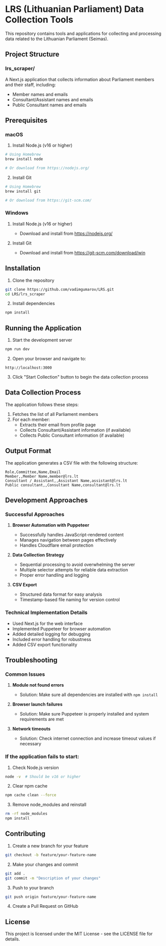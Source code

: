 # LRS (Lithuanian Parliament) Data Collection Tools

This repository contains tools and applications for collecting and processing data related to the Lithuanian Parliament (Seimas).

## Project Structure

### lrs_scraper/
A Next.js application that collects information about Parliament members and their staff, including:
- Member names and emails
- Consultant/Assistant names and emails
- Public Consultant names and emails

## Prerequisites

### macOS
1. Install Node.js (v16 or higher)
```bash
# Using Homebrew
brew install node

# Or download from https://nodejs.org/
```

2. Install Git
```bash
# Using Homebrew
brew install git

# Or download from https://git-scm.com/
```

### Windows
1. Install Node.js (v16 or higher)
   - Download and install from https://nodejs.org/

2. Install Git
   - Download and install from https://git-scm.com/download/win

## Installation

1. Clone the repository
```bash
git clone https://github.com/vadimgumarov/LRS.git
cd LRS/lrs_scraper
```

2. Install dependencies
```bash
npm install
```

## Running the Application

1. Start the development server
```bash
npm run dev
```

2. Open your browser and navigate to:
```
http://localhost:3000
```

3. Click "Start Collection" button to begin the data collection process

## Data Collection Process

The application follows these steps:
1. Fetches the list of all Parliament members
2. For each member:
   - Extracts their email from profile page
   - Collects Consultant/Assistant information (if available)
   - Collects Public Consultant information (if available)

## Output Format

The application generates a CSV file with the following structure:
```csv
Role,Committee,Name,Email
Member,,Member Name,member@lrs.lt
Consultant / Assistant,,Assistant Name,assistant@lrs.lt
Public consultant,,Consultant Name,consultant@lrs.lt
```

## Development Approaches

### Successful Approaches
1. **Browser Automation with Puppeteer**
   - Successfully handles JavaScript-rendered content
   - Manages navigation between pages effectively
   - Handles Cloudflare email protection

2. **Data Collection Strategy**
   - Sequential processing to avoid overwhelming the server
   - Multiple selector attempts for reliable data extraction
   - Proper error handling and logging

3. **CSV Export**
   - Structured data format for easy analysis
   - Timestamp-based file naming for version control

### Technical Implementation Details
- Used Next.js for the web interface
- Implemented Puppeteer for browser automation
- Added detailed logging for debugging
- Included error handling for robustness
- Added CSV export functionality

## Troubleshooting

### Common Issues
1. **Module not found errors**
   - Solution: Make sure all dependencies are installed with `npm install`

2. **Browser launch failures**
   - Solution: Make sure Puppeteer is properly installed and system requirements are met

3. **Network timeouts**
   - Solution: Check internet connection and increase timeout values if necessary

### If the application fails to start:
1. Check Node.js version
```bash
node -v  # Should be v16 or higher
```

2. Clear npm cache
```bash
npm cache clean --force
```

3. Remove node_modules and reinstall
```bash
rm -rf node_modules
npm install
```

## Contributing

1. Create a new branch for your feature
```bash
git checkout -b feature/your-feature-name
```

2. Make your changes and commit
```bash
git add .
git commit -m "Description of your changes"
```

3. Push to your branch
```bash
git push origin feature/your-feature-name
```

4. Create a Pull Request on GitHub

## License

This project is licensed under the MIT License - see the LICENSE file for details.